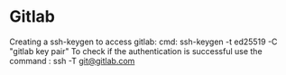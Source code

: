 # Gitlab
Creating a ssh-keygen to access gitlab: cmd: ssh-keygen -t ed25519 -C "gitlab key pair"
To check if the authentication is successful use the command : ssh -T git@gitlab.com

